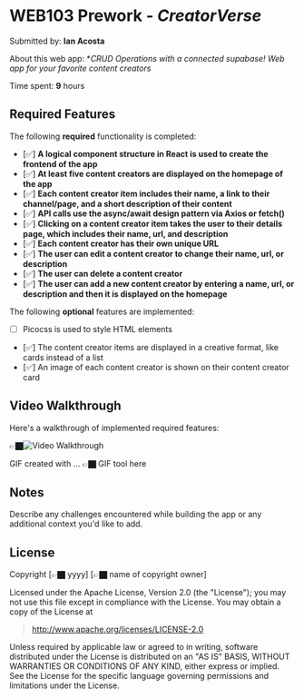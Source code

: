 # WEB103 Prework - *CreatorVerse*

Submitted by: **Ian Acosta**

About this web app: **CRUD Operations with a connected supabase! Web app for your favorite content creators*

Time spent: **9** hours

## Required Features

The following **required** functionality is completed:

<!-- 👉🏿👉🏿👉🏿 Make sure to check off completed functionality below -->
- [✅] **A logical component structure in React is used to create the frontend of the app**
- [✅] **At least five content creators are displayed on the homepage of the app**
- [✅] **Each content creator item includes their name, a link to their channel/page, and a short description of their content**
- [✅] **API calls use the async/await design pattern via Axios or fetch()**
- [✅] **Clicking on a content creator item takes the user to their details page, which includes their name, url, and description**
- [✅] **Each content creator has their own unique URL**
- [✅] **The user can edit a content creator to change their name, url, or description**
- [✅] **The user can delete a content creator**
- [✅] **The user can add a new content creator by entering a name, url, or description and then it is displayed on the homepage**

The following **optional** features are implemented:

- [ ] Picocss is used to style HTML elements
- [✅] The content creator items are displayed in a creative format, like cards instead of a list
- [✅] An image of each content creator is shown on their content creator card


## Video Walkthrough

Here's a walkthrough of implemented required features:

👉🏿<img src='http://i.imgur.com/link/to/your/gif/file.gif' title='Video Walkthrough' width='' alt='Video Walkthrough' />

<!-- Replace this with whatever GIF tool you used! -->
GIF created with ...  👉🏿 GIF tool here
<!-- Recommended tools:
[Kap](https://getkap.co/) for macOS
[ScreenToGif](https://www.screentogif.com/) for Windows
[peek](https://github.com/phw/peek) for Linux. -->

## Notes

Describe any challenges encountered while building the app or any additional context you'd like to add.

## License

Copyright [👉🏿 yyyy] [👉🏿 name of copyright owner]

Licensed under the Apache License, Version 2.0 (the "License"); you may not use this file except in compliance with the License. You may obtain a copy of the License at

> http://www.apache.org/licenses/LICENSE-2.0

Unless required by applicable law or agreed to in writing, software distributed under the License is distributed on an "AS IS" BASIS, WITHOUT WARRANTIES OR CONDITIONS OF ANY KIND, either express or implied. See the License for the specific language governing permissions and limitations under the License.